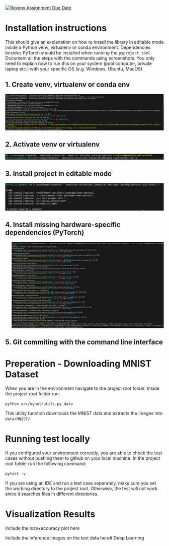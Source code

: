 [![Review Assignment Due Date](https://classroom.github.com/assets/deadline-readme-button-24ddc0f5d75046c5622901739e7c5dd533143b0c8e959d652212380cedb1ea36.svg)](https://classroom.github.com/a/mUgQRbhV)
# Installation instructions

This should give an explanation on how to install the library in editable mode inside a Python venv, virtualenv or conda environment. 
Dependencies besides PyTorch should be installed when running the `pyproject.toml`. Document all the steps with the commands using screenshots. 
You only need to explain how to run this on your system (pool computer, private laptop etc.) with your specific OS (e.g. Windows, Ubuntu, MacOS).

## 1. Create venv, virtualenv or conda env
![alt text](/images/1.png)

## 2. Activate venv or virtualenv
![alt text](/images/2.png)

## 3. Install project in editable mode
![alt text](/images/3.png)

## 4. Install missing hardware-specific dependencies (PyTorch)
![alt text](/images/4.png)

## 5. Git commiting with the command line interface

# Preperation - Downloading MNIST Dataset

When you are in the environment navigate to the project root folder. Inside the project root folder run:

`python src/mynet/utils.py data`

This utility function downloads the MNIST data and extracts the images into `data/MNIST/`.

# Running test locally

If you configured your environment correctly, you are able to check the test cases without pushing them to github on your local machine. In the project root folder run the following command:

`pytest -v`

If you are using an IDE and run a test case separately, make sure you set the working directory to the project root. Otherwise, the test will not work since it searches files in different directories.

# Visualization Results

Include the loss+accuracy plot here

Include the inference images on the test data here#   D e e p   L e a r n i n g 
 
 